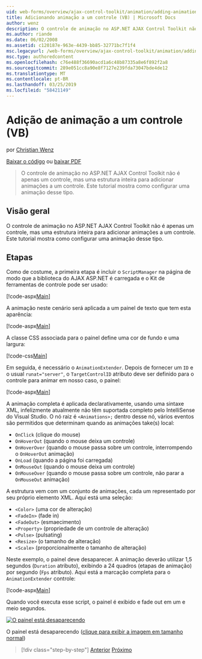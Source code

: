 ```yaml
---
uid: web-forms/overview/ajax-control-toolkit/animation/adding-animation-to-a-control-vb
title: Adicionando animação a um controle (VB) | Microsoft Docs
author: wenz
description: O controle de animação no ASP.NET AJAX Control Toolkit não é apenas um controle, mas uma estrutura inteira para adicionar animações a um controle. Este tutorial mostra como...
ms.author: riande
ms.date: 06/02/2008
ms.assetid: c120187e-963e-4439-bb85-32771bc7f1f4
msc.legacyurl: /web-forms/overview/ajax-control-toolkit/animation/adding-animation-to-a-control-vb
msc.type: authoredcontent
ms.openlocfilehash: c76e488f36690acd1a6c48b87335a8e6f892f2a8
ms.sourcegitcommit: 289e051cc8a90e8f7127e239fda73047bde4de12
ms.translationtype: MT
ms.contentlocale: pt-BR
ms.lasthandoff: 03/25/2019
ms.locfileid: "58421149"
---
```

<a name="adding-animation-to-a-control-vb"></a>Adição de animação a um controle (VB)
====================
por [Christian Wenz](https://github.com/wenz)

[Baixar o código](http://download.microsoft.com/download/f/9/a/f9a26acd-8df4-4484-8a18-199e4598f411/Animation1.vb.zip) ou [baixar PDF](http://download.microsoft.com/download/6/7/1/6718d452-ff89-4d3f-a90e-c74ec2d636a3/animation1VB.pdf)

> O controle de animação no ASP.NET AJAX Control Toolkit não é apenas um controle, mas uma estrutura inteira para adicionar animações a um controle. Este tutorial mostra como configurar uma animação desse tipo.


## <a name="overview"></a>Visão geral

O controle de animação no ASP.NET AJAX Control Toolkit não é apenas um controle, mas uma estrutura inteira para adicionar animações a um controle. Este tutorial mostra como configurar uma animação desse tipo.

## <a name="steps"></a>Etapas

Como de costume, a primeira etapa é incluir o `ScriptManager` na página de modo que a biblioteca do AJAX ASP.NET é carregada e o Kit de ferramentas de controle pode ser usado:

[!code-aspx[Main](adding-animation-to-a-control-vb/samples/sample1.aspx)]

A animação neste cenário será aplicada a um painel de texto que tem esta aparência:

[!code-aspx[Main](adding-animation-to-a-control-vb/samples/sample2.aspx)]

A classe CSS associada para o painel define uma cor de fundo e uma largura:

[!code-css[Main](adding-animation-to-a-control-vb/samples/sample3.css)]

Em seguida, é necessário o `AnimationExtender`. Depois de fornecer um `ID` e o usual `runat="server"`, o `TargetControlID` atributo deve ser definido para o controle para animar em nosso caso, o painel:

[!code-aspx[Main](adding-animation-to-a-control-vb/samples/sample4.aspx)]

A animação completa é aplicada declarativamente, usando uma sintaxe XML, infelizmente atualmente não têm suportada completo pelo IntelliSense do Visual Studio. O nó raiz é `<Animations>;` dentro desse nó, vários eventos são permitidos que determinam quando as animações take(s) local:

- `OnClick` (clique do mouse)
- `OnHoverOut` (quando o mouse deixa um controle)
- `OnHoverOver` (quando o mouse passa sobre um controle, interrompendo o `OnHoverOut` animação)
- `OnLoad` (quando a página foi carregada)
- `OnMouseOut` (quando o mouse deixa um controle)
- `OnMouseOver` (quando o mouse passa sobre um controle, não parar a `OnMouseOut` animação)

A estrutura vem com um conjunto de animações, cada um representado por seu próprio elemento XML. Aqui está uma seleção:

- `<Color>` (uma cor de alteração)
- `<FadeIn>` (fade in)
- `<FadeOut>` (esmaecimento)
- `<Property>` (propriedade de um controle de alteração)
- `<Pulse>` (pulsating)
- `<Resize>` (o tamanho de alteração)
- `<Scale>` (proporcionalmente o tamanho de alteração)

Neste exemplo, o painel deve desaparecer. A animação deverão utilizar 1,5 segundos (`Duration` atributo), exibindo a 24 quadros (etapas de animação) por segundo (`Fps` atributo). Aqui está a marcação completa para o `AnimationExtender` controle:

[!code-aspx[Main](adding-animation-to-a-control-vb/samples/sample5.aspx)]

Quando você executa esse script, o painel é exibido e fade out em um e meio segundos.


[![O painel está desaparecendo](adding-animation-to-a-control-vb/_static/image2.png)](adding-animation-to-a-control-vb/_static/image1.png)

O painel está desaparecendo ([clique para exibir a imagem em tamanho normal](adding-animation-to-a-control-vb/_static/image3.png))

> [!div class="step-by-step"]
> [Anterior](dynamically-controlling-updatepanel-animations-cs.md)
> [Próximo](executing-several-animations-at-the-same-time-vb.md)
